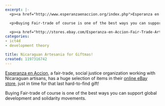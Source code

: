 ```yaml
---
excerpt: |-
  <p><a href="http://www.esperanzaenaccion.org/index.php">Esperanza en Accion</a>, a fair-trade, social justice organization working with Nicaraguan artisans, has a huge selection of items in their <a href="http://stores.ebay.com/Esperanza-en-Accion-Fair-Trade-Art">online eBay store</a>, just in time for that last hard-to-find gift!  </p>

  <p>Buying Fair-trade of course is one of the best ways you can support global development and solidarity movements.</p>

  <p><a href="http://stores.ebay.com/Esperanza-en-Accion-Fair-Trade-Art" title=""></a></p>
categories:
- ict4d
- development theory

title: Nicaraguan Artesania for Giftmas!
created: 1197316742
---
```

<p><a href="http://www.esperanzaenaccion.org/index.php">Esperanza en Accion</a>, a fair-trade, social justice organization working with Nicaraguan artisans, has a huge selection of items in their <a href="http://stores.ebay.com/Esperanza-en-Accion-Fair-Trade-Art">online eBay store</a>, just in time for that last hard-to-find gift!  </p>

<p>Buying Fair-trade of course is one of the best ways you can support global development and solidarity movements.</p>

<p><a href="http://stores.ebay.com/Esperanza-en-Accion-Fair-Trade-Art" title=""></a></p>

<p><a href="http://stores.ebay.com/Esperanza-en-Accion-Fair-Trade-Art" title=""></a></p>
